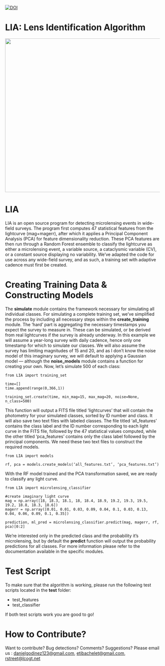  [![DOI](https://zenodo.org/badge/78798347.svg)](https://zenodo.org/badge/latestdoi/78798347)
# LIA: Lens Identification Algorithm
<img src="https://user-images.githubusercontent.com/19847448/43731560-bc822294-9963-11e8-83a3-18aaf9fba36d.jpg" width="900" height="500">


# LIA

LIA is an open source program for detecting microlensing events in wide-field surveys. The program first computes 47 statistical features from the lightcurve (mag+magerr), after which it applies a Principal Component Analysis (PCA) for feature dimensionality reduction. These PCA features are then run through a Random Forest ensemble to classify the lightcurve as either a microlensing event, a variable source, a cataclysmic variable (CV), or a constant source displaying no variability. We’ve adapted the code for use across any wide-field survey, and as such, a training set with adaptive cadence must first be created.

# Creating Training Data & Constructing Models 

The **simulate** module contains the framework necessary for simulating all individual classes. For simulating a complete training set, we’ve simplified the process by including all necessary steps within the **create_training** module. The ‘hard’ part is aggregating the necessary timestamps you expect the survey to measure in. These can be simulated, or be derived from real lightcurves if the survey is already underway. In this example we will assume a year-long survey with daily cadence, hence only one timestamp for which to simulate our classes. We will also assume the survey has limiting magnitudes of 15 and 20, and as I don’t know the noise model of this imaginary survey, we will default to applying a Gaussian model — although the **noise_models** module contains a function for creating your own. Now, let’s simulate 500 of each class:

```
from LIA import training_set

time=[]
time.append(range(0,366,1))

training_set.create(time, min_mag=15, max_mag=20, noise=None, n_class=500)
```

This function will output a FITS file titled ‘lightcurves’ that will contain the photometry for your simulated classes, sorted by ID number and class. It will also save two text files with labeled classes. The file titled ‘all_features’ contains the class label and the ID number corresponding to each light curve in the FITS file, followed by the 47 statistical values computed, while the other titled ‘pca_features’ contains only the class label followed by the principal components. We need these two text files to construct the required models.

```
from LIA import models

rf, pca = models.create_models(‘all_features.txt’, ‘pca_features.txt’)
```
With the RF model trained and the PCA transformation saved, we are ready to classify any light curve.

```
from LIA import microlensing_classifier

#create imaginary light curve
mag = np.array([18, 18.3, 18.1, 18, 18.4, 18.9, 19.2, 19.3, 19.5, 19.2, 18.8, 18.3, 18.6])
magerr = np.array([0.01, 0.01, 0.03, 0.09, 0.04, 0.1, 0.03, 0.13, 0.04, 0.06, 0.09, 0.1, 0.35])

prediction, ml_pred = microlensing_classifier.predict(mag, magerr, rf, pca)[0:2]
```
We’re interested only in the predicted class and the probability it’s microlensing, but by default the **predict** function will output the probability predictions for all classes. For more information please refer to the documentation available in the specific modules.

# Test Script

To make sure that the algorithm is working, please run the following test scripts located in the **test** folder:

* test_features
* test_classifier

If both test scripts work you are good to go!
 
# How to Contribute?

Want to contribute? Bug detections? Comments? Suggestions? Please email us : danielgodinez123@gmail.com, etibachelet@gmail.com, rstreet@lcogt.net
